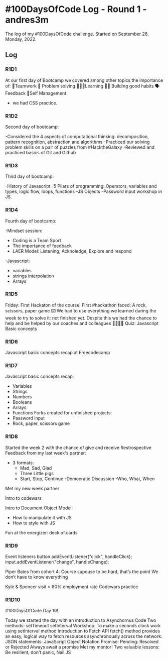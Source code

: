 # #100DaysOfCode Log - Round 1 - andres3m

The log of my #100DaysOfCode challenge. Started on September 26, Monday, 2022.

## Log

### R1D1 

At our first day of Bootcamp we covered among other topics the importance of:
🤝Teamwork 
🧩 Problem solving 
🏃🏽‍♂️Learning 
🙌🏽 Building good habits
🗣Feedback 
👣Self Management
+ we had CSS practice.

### R1D2

Second day of bootcamp: 

-Considered the 4 aspects of computational thinking: decomposition, pattern recognition, abstraction and algorithms 
-Practiced our solving problem skills on a pair of puzzles from #HacktheGalaxy
-Reviewed and practiced basics of Git and Github

### R1D3

Third day of bootcamp:

-History of Javascript
-5 Pilars of programming: Operators, variables and types, logic flow, loops, functions
-JS Objects
-Password input workshop in JS.

### R1D4

Fourth day of bootcamp:

-Mindset session: 
 - Coding is a Team Sport
 - The importance of feedback
 - LAER Model: Listening, Acknoledge, Explore and respond

-Javascript: 
 - variables
 - strings interpolation
 - Arrays

 ### R1D5

 Friday: First Hackaton of the course!
 First #hackathon faced: A rock, scissors, paper game ⌨️
We had to use everything we learned during the week to try to solve it: not finished yet. Despite this we had the chance to help and be helped by our coaches and colleagues 🤜🏽🤛🏽
 Quiz: Javascript Basic concepts

### R1D6

  Javascript basic concepts recap at Freecodecamp

### R1D7

Javascript basic concepts recap:

- Variables
- Strings
- Numbers
- Booleans
- Arrays
- Functions
Forks created for unfinished projects:
- Password input
- Rock, paper, scissors game

### R1D8

Started the week 2 with the chance of give and receive Restrospective Feedback from my last week's partner:
  - 3 formats:
    - Mad, Sad, Glad
    - Three Little pigs
    - Start, Stop, Continue
  -Democratic Discussion
  -Who, What, When

Met my new week partner

Intro to codewars

Intro to Document Object Model:
- How to manipulate it with JS
- How to style with JS

Fun at the energizer: deck.of.cards


### R1D9


Event listeners 
button.addEventListener("click", handleClick);
input.addEventListener("change", handleChange);

Piper Bates from cohort 4: 
Course supouse to be hard, that’s the point
We don’t have to know everything

Kyle & Spencer visit > 80% employment rate
Codewars practice


### R1D10

#100DaysOfCode Day 10!

Today we started the day with an introduction to Asynchornus Code
Two methods: setTimeout setInterval
Workshop: To make a seconds clock work using setInterval method
Introduction to Fetch API 
fetch() method provides an easy, logical way to fetch resources asynchronously across the network.
JSON statements: JavaScript Object Notation
Promise: Pending: Resolved or Rejected
Always await a promise
Met my mentor! Two valuable lessons: Be resilient, don't panic, Nail JS


